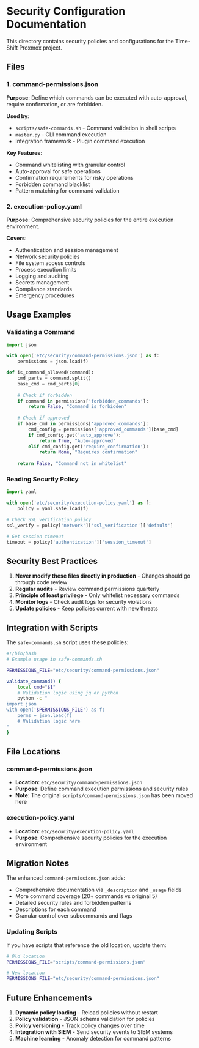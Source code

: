 # Security Configuration Documentation

This directory contains security policies and configurations for the Time-Shift Proxmox project.

## Files

### 1. command-permissions.json
**Purpose**: Define which commands can be executed with auto-approval, require confirmation, or are forbidden.

**Used by**:
- `scripts/safe-commands.sh` - Command validation in shell scripts
- `master.py` - CLI command execution
- Integration framework - Plugin command execution

**Key Features**:
- Command whitelisting with granular control
- Auto-approval for safe operations
- Confirmation requirements for risky operations
- Forbidden command blacklist
- Pattern matching for command validation

### 2. execution-policy.yaml
**Purpose**: Comprehensive security policies for the entire execution environment.

**Covers**:
- Authentication and session management
- Network security policies
- File system access controls
- Process execution limits
- Logging and auditing
- Secrets management
- Compliance standards
- Emergency procedures

## Usage Examples

### Validating a Command
```python
import json

with open('etc/security/command-permissions.json') as f:
    permissions = json.load(f)

def is_command_allowed(command):
    cmd_parts = command.split()
    base_cmd = cmd_parts[0]
    
    # Check if forbidden
    if command in permissions['forbidden_commands']:
        return False, "Command is forbidden"
    
    # Check if approved
    if base_cmd in permissions['approved_commands']:
        cmd_config = permissions['approved_commands'][base_cmd]
        if cmd_config.get('auto_approve'):
            return True, "Auto-approved"
        elif cmd_config.get('require_confirmation'):
            return None, "Requires confirmation"
    
    return False, "Command not in whitelist"
```

### Reading Security Policy
```python
import yaml

with open('etc/security/execution-policy.yaml') as f:
    policy = yaml.safe_load(f)

# Check SSL verification policy
ssl_verify = policy['network']['ssl_verification']['default']

# Get session timeout
timeout = policy['authentication']['session_timeout']
```

## Security Best Practices

1. **Never modify these files directly in production** - Changes should go through code review
2. **Regular audits** - Review command permissions quarterly
3. **Principle of least privilege** - Only whitelist necessary commands
4. **Monitor logs** - Check audit logs for security violations
5. **Update policies** - Keep policies current with new threats

## Integration with Scripts

The `safe-commands.sh` script uses these policies:
```bash
#!/bin/bash
# Example usage in safe-commands.sh

PERMISSIONS_FILE="etc/security/command-permissions.json"

validate_command() {
    local cmd="$1"
    # Validation logic using jq or python
    python -c "
import json
with open('$PERMISSIONS_FILE') as f:
    perms = json.load(f)
    # Validation logic here
"
}
```

## File Locations

### command-permissions.json
- **Location**: `etc/security/command-permissions.json`
- **Purpose**: Define command execution permissions and security rules
- **Note**: The original `scripts/command-permissions.json` has been moved here

### execution-policy.yaml
- **Location**: `etc/security/execution-policy.yaml`
- **Purpose**: Comprehensive security policies for the execution environment

## Migration Notes

The enhanced `command-permissions.json` adds:
- Comprehensive documentation via `_description` and `_usage` fields
- More command coverage (20+ commands vs original 5)
- Detailed security rules and forbidden patterns
- Descriptions for each command
- Granular control over subcommands and flags

### Updating Scripts

If you have scripts that reference the old location, update them:
```bash
# Old location
PERMISSIONS_FILE="scripts/command-permissions.json"

# New location
PERMISSIONS_FILE="etc/security/command-permissions.json"
```

## Future Enhancements

1. **Dynamic policy loading** - Reload policies without restart
2. **Policy validation** - JSON schema validation for policies
3. **Policy versioning** - Track policy changes over time
4. **Integration with SIEM** - Send security events to SIEM systems
5. **Machine learning** - Anomaly detection for command patterns